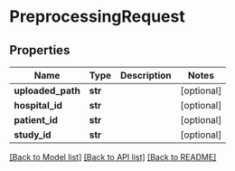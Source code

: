 # PreprocessingRequest


## Properties
Name | Type | Description | Notes
------------ | ------------- | ------------- | -------------
**uploaded_path** | **str** |  | [optional] 
**hospital_id** | **str** |  | [optional] 
**patient_id** | **str** |  | [optional] 
**study_id** | **str** |  | [optional] 

[[Back to Model list]](../README.md#documentation-for-models) [[Back to API list]](../README.md#documentation-for-api-endpoints) [[Back to README]](../README.md)


